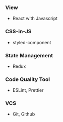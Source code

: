 ### View

- React with Javascript

### CSS-in-JS

- styled-component

### State Management

- Redux

### Code Quality Tool

- ESLint, Prettier

### VCS

- Git, Github
